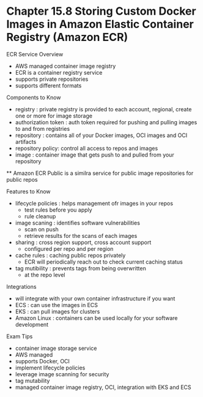 # Chapter 15.8 Storing Custom Docker Images in Amazon Elastic Container Registry (Amazon ECR)

ECR Service Overview
- AWS managed container image registry
- ECR is a container registry service
- supports private repositories
- supports different formats

Components to Know
- registry : private registry is provided to each account, regional, create one or more for image storage
- authorization token : auth token required for pushing and pulling images to and from registries
- repository : contains all of your Docker images, OCI images and OCI artifacts
- repository policy: control all access to repos and images
- image : container image that gets push to and pulled from your repository

** Amazon ECR Public is a similra service for public image repositories for public repos

Features to Know
- lifecycle policies : helps management ofr images in your repos
	- test rules before you apply
	- rule cleanup
- image scaning : identifies software vulnerabilities
	- scan on push
	- retrieve results for the scans of each images 
- sharing : cross region support, cross account support
	- configured per repo and per region
- cache rules : caching public repos privately
	- ECR will periodically reach out to check current caching status
- tag mutibility : prevents tags from being overwritten
	- at the repo level

Integrations 
- will integrate with your own container infrastructure if you want
- ECS : can use the images in ECS
- EKS : can pull images for clusters
- Amazon Linux : containers can be used locally for your software development

Exam Tips
- container image storage service
- AWS managed
- supports Docker, OCI
- implement lifecycle policies
- leverage image scanning for security
- tag mutability
- managed container image registry, OCI, integration with EKS and ECS
